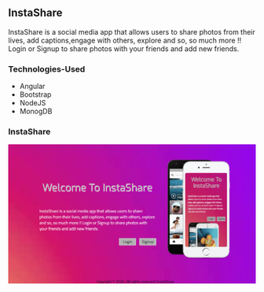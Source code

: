 ## InstaShare
   InstaShare is a social media app that allows users to share photos from their lives, add captions,engage with others, explore  and so,    so much more !! Login or Signup to share photos  with your friends and add new friends.


### Technologies-Used
- Angular
- Bootstrap
- NodeJS
- MonogDB


### InstaShare
![ABC](https://github.com/manik410/InstaShare/blob/master/instashare/assets/img/home.png)
